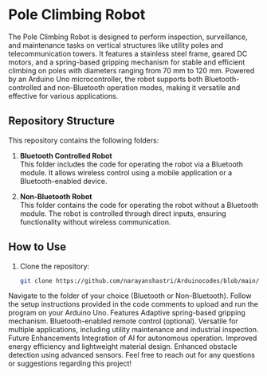 # Pole Climbing Robot

The Pole Climbing Robot is designed to perform inspection, surveillance, and maintenance tasks on vertical structures like utility poles and telecommunication towers. It features a stainless steel frame, geared DC motors, and a spring-based gripping mechanism for stable and efficient climbing on poles with diameters ranging from 70 mm to 120 mm. Powered by an Arduino Uno microcontroller, the robot supports both Bluetooth-controlled and non-Bluetooth operation modes, making it versatile and effective for various applications.

## Repository Structure

This repository contains the following folders:

1. **Bluetooth Controlled Robot**  
   This folder includes the code for operating the robot via a Bluetooth module. It allows wireless control using a mobile application or a Bluetooth-enabled device.

2. **Non-Bluetooth Robot**  
   This folder contains the code for operating the robot without a Bluetooth module. The robot is controlled through direct inputs, ensuring functionality without wireless communication.

## How to Use

1. Clone the repository:
   ```bash
   git clone https://github.com/narayanshastri/Arduinocodes/blob/main/Pole%20Climbing%20Robot
Navigate to the folder of your choice (Bluetooth or Non-Bluetooth).
Follow the setup instructions provided in the code comments to upload and run the program on your Arduino Uno.
Features
Adaptive spring-based gripping mechanism.
Bluetooth-enabled remote control (optional).
Versatile for multiple applications, including utility maintenance and industrial inspection.
Future Enhancements
Integration of AI for autonomous operation.
Improved energy efficiency and lightweight material design.
Enhanced obstacle detection using advanced sensors.
Feel free to reach out for any questions or suggestions regarding this project!








